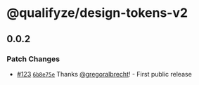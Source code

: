 # @qualifyze/design-tokens-v2

## 0.0.2
### Patch Changes



- [#123](https://github.com/Qualifyze/design-system/pull/123) [`6b8e75e`](https://github.com/Qualifyze/design-system/commit/6b8e75ef2f70501cf99c8a481ed1b122878c6a6d) Thanks [@gregoralbrecht](https://github.com/gregoralbrecht)! - First public release
